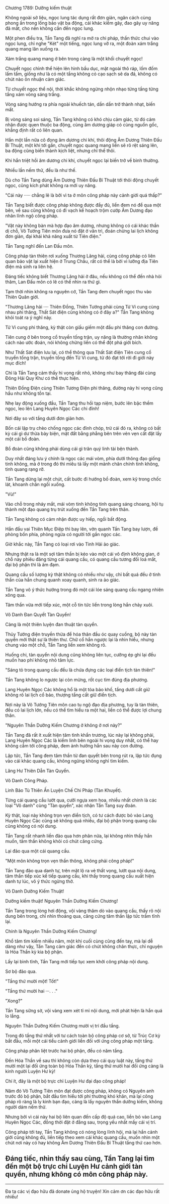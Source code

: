 




Chương 1789: Dưỡng kiếm thuật


Không ngoài sở liệu, ngọc lung tác dụng rất đơn giản, ngăn cách cùng phong ấn trong lồng bảo vật ba động, cái khác kiếm gãy, đao gãy uy năng đã mất, cho nên không cần đến ngọc lung.

Một phen điều tra, Tần Tang đã nghĩ ra mở ra chi pháp, thần thức chui vào ngọc lung, chỉ nghe "Két" một tiếng, ngọc lung vỡ ra, một đoàn xám trắng quang mang lăn xuống ra.

Xám trắng quang mang ở bên trong càng là một khối chuyết ngọc!

Chuyết ngọc chỉnh thể hiện lên hình bầu dục, mặt ngoài thô ráp, lốm đốm lấm tấm, giống như là có một tầng không có cạo sạch sẽ da đá, không có chút nào ôn nhuận cảm giác.

Từ chuyết ngọc thể nội, thời khắc không ngừng nhộn nhạo từng tầng từng tầng xám vòng sáng trắng.

Vòng sáng hướng ra phía ngoài khuếch tán, dần dần trở thành nhạt, biến mất.

Bị vòng sáng soi sáng, Tần Tang không có khó chịu cảm giác, từ đó cảm nhận được quen thuộc ba động, cùng âm dương giáp có cùng nguồn gốc, khẳng định rất có liên quan.

Hắn một lần nữa cô đọng âm dương chi khí, thôi động Âm Dương Thiên Đấu Bí Thuật, một khi tới gần, chuyết ngọc quang mang liền sẽ rõ rệt sáng lên, ba động cũng biến thành kịch liệt, nhưng chỉ thế thôi.

Khi hắn triệt hồi âm dương chi khí, chuyết ngọc lại biến trở về bình thường.

Nhiều lần nếm thử, đều là như thế.

Dù cho Tần Tang dùng Âm Dương Thiên Đấu Bí Thuật tới thôi động chuyết ngọc, cũng kích phát không ra mới uy năng.

"Cái này ····· chẳng lẽ là bởi vì ta ở môn công pháp này cảnh giới quá thấp?"

Tần Tang biết được công pháp không được đầy đủ, liền đem nó để qua một bên, về sau cũng không có đi vạch kế hoạch trộm cướp Âm Dương đạo nhân lĩnh ngộ công pháp.

"Vật này không bàn mà hợp đạo âm dương, nhưng không có cái khác thần dị chỗ, Vô Tướng Tiên môn đưa nó đặt ở vân trì, đoán chừng lai lịch không đơn giản, đại khái khả năng xuất từ Tiên điện."

Tần Tang nghĩ đến Lan Đấu môn.

Công pháp tàn thiên rơi xuống Thương Lãng hải, cùng công pháp có liên quan bảo vật lại xuất hiện ở Trung Châu, rất có thể là bởi vì lưỡng địa Tiên điện mà sinh ra liên hệ.

Đáng tiếc không biết Thương Lãng hải ở đâu, nếu không có thể đến nhà hỏi thăm, Lan Đấu môn có lẽ có thể nhìn ra thứ gì.

Tạm thời nhìn không ra nguyên cớ, Tần Tang đem chuyết ngọc thu vào Thiên Quân giới.

"Thương Lãng hải ···· Thiên Đồng, Thiên Tướng phải cùng Tử Vi cung cùng nhau phi thăng, Thất Sát điện cũng không có ở đây a?" Tần Tang không khỏi toát ra ý nghĩ này.

Tử Vi cung phi thăng, kỳ thật còn giấu giếm một đầu phi thăng con đường.

Tiên cung ở bên trong cổ truyền tống trận, uy năng là thường nhân không cách nào ước đoán, nói không chừng liền có thể đột phá giới bích.

Như Thất Sát điện lưu lại, có thể thông qua Thất Sát điện Tiên cung cổ truyền tống trận, truyền tống đến Tử Vi cung, từ đó đạt tới rời đi giới này mục đích!

Chỉ là Tần Tang cảm thấy hi vọng rất nhỏ, không như bay thăng đài cùng Đông Hải Quy Khư có thể thực hiện.

Thiên Đồng Điện cùng Thiên Tương Điện phi thăng, đường này hi vọng cũng hầu như không tồn tại.

Nhẹ lay động xuống đầu, Tần Tang thu hồi tạp niệm, bước lên bậc thềm ngọc, leo lên Lang Huyên Ngọc Các chi đỉnh!

Nơi đây so với tầng dưới đơn giản hơn.

Bốn cái lập trụ chèo chống ngọc các đỉnh chóp, trừ cái đó ra, không có bất kỳ cái gì dư thừa bày biện, mặt đất bằng phẳng bên trên vẻn vẹn cất đặt lấy một cái bồ đoàn.

Bồ đoàn cũng không phải dùng cái gì trân quý linh tài bện thành.

Duy nhất đáng lưu ý chính là ngọc các mái vòm, phía dưới thông đạo giống tinh không, mà ở trong đó thì miêu tả lấy một mảnh chân chính tinh không, tinh quang rạng rỡ.

Tần Tang dừng lại một chút, cất bước đi hướng bồ đoàn, xem kỹ trong chốc lát, khoanh chân ngồi xuống.

"Vù!"

Vào chỗ trong nháy mắt, mái vòm tinh không tinh quang sáng choang, hội tụ thành một đạo quang trụ trút xuống đến Tần Tang trên thân.

Tần Tang không có cảm nhận được uy hiếp, ngồi bất động.

Hắn đầu vai Thiên Mục Điệp thì bay lên, vờn quanh Tần Tang bay lượn, đề phòng bốn phía, phòng ngừa có người tới gần ngọc các.

Giờ khắc này, Tần Tang có loại rơi vào Tinh Hải ảo giác.

Nhưng thật ra là một sợi tâm thần bị kéo vào một cái vô định không gian, ở chỗ này phiêu đãng từng cái quang cầu, có quang cầu tương đối loá mắt, đại bộ phận thì là ảm đạm.

Quang cầu số lượng kỳ thật không có nhiều như vậy, chỉ bất quá đều ở tinh thần của hắn chung quanh xoay quanh, sinh ra ảo giác.

Tần Tang vô ý thức hướng trong đó một cái lóe sáng quang cầu ngang nhiên xông qua.

Tâm thần vừa mới tiếp xúc, một cỗ tin tức liền trong lòng hắn chảy xuôi.

Vô Danh Đan Quyết Tàn Quyển!

Càng là một thiên luyện đan thuật tàn quyển.

Thủy Tướng điện truyền thừa để hóa thân đầu óc quay cuồng, bộ này tàn quyển mới thật sự là thiên thư. Chữ cổ hắn ngược lại là nhìn hiểu, nhưng chung vào một chỗ, Tần Tang liền xem không rõ.

Huống chi, tàn quyển nội dung cũng không liên tục, cưỡng ép ghi lại đều muốn hao phí không nhỏ tâm lực.

"Sáng tỏ trong quang cầu đều là chứa đựng các loại điển tịch tàn thiên!"

Tần Tang không lo ngược lại còn mừng, rốt cục tìm đúng địa phương.

Lang Huyên Ngọc Các không hổ là một tòa bảo khố, tầng dưới cất giữ không rõ lai lịch cổ bảo, thượng tầng cất giữ điển tịch.

Nơi này là Vô Tướng Tiên môn cao tu ngộ đạo địa phương, tuy là tàn thiên, đều có lai lịch lớn, nếu có thể tìm hiểu ra một hai, liền có thể được lợi chung thân.

"Nguyên Thần Dưỡng Kiếm Chương ở không ở nơi này?"

Tần Tang đã rất ít xuất hiện tâm tình khẩn trương, lúc này lại không phải, Lang Huyên Ngọc Các là kiếm linh bên ngoài hi vọng duy nhất, có thể hay không cầm tới công pháp, đem ảnh hưởng hắn sau này con đường.

Lập tức, Tần Tang đem tâm thần từ đan quyết bên trong rút ra, lập tức đụng vào cái khác quang cầu, không ngừng không nghỉ tìm kiếm.

Lăng Hư Thiên Dẫn Tàn Quyển.

Vô Danh Công Pháp.

Linh Bảo Tù Thiên Ấn Luyện Chế Chi Pháp (Tàn Khuyết).

Từng cái quang cầu lướt qua, cưỡi ngựa xem hoa, nhiều nhất chính là các loại "Vô danh" cùng "Tàn quyển", xác nhận Tần Tang suy đoán.

Kỳ thật, loại này không trọn vẹn điển tịch, có tư cách được bỏ vào Lang Huyên Ngọc Các cũng sẽ không quá nhiều, đại bộ phận trong quang cầu cũng không có nội dung.

Tần Tang rất nhanh liền đảo qua hơn phân nửa, lại không nhìn thấy hắn muốn, tâm thần không khỏi có chút căng cứng.

Lại đảo qua một cái quang cầu.

"Một môn không trọn vẹn thần thông, không phải công pháp!"

Tần Tang đảo qua danh tự, trên mặt lộ ra vẻ thất vọng, lướt qua nội dung, tâm thần tiếp xúc kế tiếp quang cầu, khi thấy trong quang cầu xuất hiện danh tự lúc, vô ý thức ngừng thở.

Vô Danh Dưỡng Kiếm Thuật!

Dưỡng kiếm thuật! Nguyên Thần Dưỡng Kiếm Chương!

Tần Tang trong lòng hơi động, vội vàng thăm dò vào quang cầu, thấy rõ nội dung bên trong, chỉ nhìn thoáng qua, căng cứng tâm thần lập tức trầm tĩnh lại.

Chính là Nguyên Thần Dưỡng Kiếm Chương!

Khổ tâm tìm kiếm nhiều năm, một khi cuối cùng cũng đến tay, mà lại dễ dàng như vậy, Tần Tang cảm giác đến có chút không chân thực, chỉ nguyện là Hóa Thần kỳ kia bộ phận.

Lấy lại bình tĩnh, Tần Tang mới tiếp tục xem khởi công pháp nội dung.

Sơ bộ đảo qua.

"Tầng thứ mười một! Tốt!"

"Tầng thứ mười hai ···. . ."

"Xong?"

Tần Tang sững sờ, vội vàng xem xét tỉ mỉ nội dung, mới phát hiện là hắn quá lo lắng.

Nguyên Thần Dưỡng Kiếm Chương mười vị trí đầu tầng.

Trong đó tầng thứ nhất với tư cách toàn bộ công pháp cơ sở, từ Trúc Cơ kỳ bắt đầu, mỗi một cái tiểu cảnh giới liền đối với ứng công pháp một tầng.

Công pháp phân liệt trước hai bộ phận, đều có năm tầng.

Đến Hóa Thần về sau thì không còn dựa theo cái quy luật này, tầng thứ mười một lại đối ứng toàn bộ Hóa Thần kỳ, tầng thứ mười hai đối ứng càng là kinh người Luyện Hư kỳ!

Chí ít, đây là một bộ trực chỉ Luyện Hư đại đạo công pháp!

Năm đó Vô Tướng Tiên môn đạt được công pháp, không có Nguyên anh trước đó bộ phận, bắt đầu tìm hiểu tới phi thường khó khăn, mà lại công pháp rõ ràng là ly kinh bạn đạo, càng là lấy nguyên thần dưỡng kiếm, không người dám nếm thử.

Nhưng bởi vì cái này hai bộ liên quan đến cấp độ quá cao, liền bỏ vào Lang Huyên Ngọc Các, đồng thời đặt ở đằng sau, trọng yếu nhất mấy cái vị trí.

Công pháp tới tay, Tần Tang không có nóng lòng lĩnh hội, mà lại hắn cảnh giới cũng không đủ, liền tiếp theo xem cái khác quang cầu, muốn nhìn một chút nơi này có hay không Âm Dương Thiên Đấu Bí Thuật tầng thứ cao hơn.

Đáng tiếc, nhìn thấy sau cùng, Tần Tang lại tìm đến một bộ trực chỉ Luyện Hư cảnh giới tàn quyển, nhưng không có môn công pháp này.
---
---
Đa tạ các vị đạo hữu đã donate ủng hộ truyện! Xin cảm ơn các đạo hữu rất nhiều!




